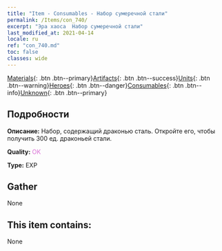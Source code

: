 ```yaml
---
title: "Item - Consumables - Набор сумеречной стали"
permalink: /Items/con_740/
excerpt: "Эра хаоса  Набор сумеречной стали"
last_modified_at: 2021-04-14
locale: ru
ref: "con_740.md"
toc: false
classes: wide
---
```

 [Materials](/ru/Items/){: .btn .btn--primary}[Artifacts](/ru/Items/Artifacts/){: .btn .btn--success}[Units](/ru/Items/Units/){: .btn .btn--warning}[Heroes](/ru/Items/Heroes/){: .btn .btn--danger}[Consumables](/ru/Items/Consumables/){: .btn .btn--info}[Unknown](/ru/Items/Unknown/){: .btn .btn--primary}

## Подробности
 **Описание:** Набор, содержащий драконью сталь. Откройте его, чтобы получить 300 ед. драконьей стали.

 **Quality:** <span style="color: #DA70D6">OK</span>

 **Type:** EXP

## Gather

  None

## This item contains:

  None

